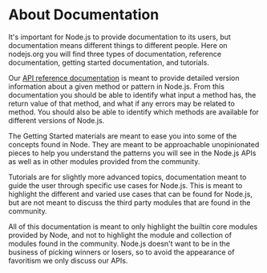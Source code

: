 # About Documentation

It's important for Node.js to provide documentation to its users, but
documentation means different things to different people. Here on nodejs.org
you will find three types of documentation, reference documentation, getting
started documentation, and tutorials.

Our [API reference documentation](/documentation/api/) is meant to provide detailed version
information about a given method or pattern in Node.js. From this documentation
you should be able to identify what input a method has, the return value of
that method, and what if any errors may be related to method. You should also
be able to identify which methods are available for different versions of
Node.js.

The Getting Started materials are meant to ease you into some of the concepts
found in Node. They are meant to be approachable unopinionated pieces to help
you understand the patterns you will see in the Node.js APIs as well as in
other modules provided from the community.

Tutorials are for slightly more advanced topics, documentation meant to guide
the user through specific use cases for Node.js. This is meant to highlight the
different and varied use cases that can be found for Node.js, but are not meant
to discuss the third party modules that are found in the community.

All of this documentation is meant to only highlight the builtin core modules
provided by Node, and not to highlight the module and collection of modules
found in the community. Node.js doesn't want to be in the business of picking
winners or losers, so to avoid the appearance of favoritism we only discuss
our APIs.